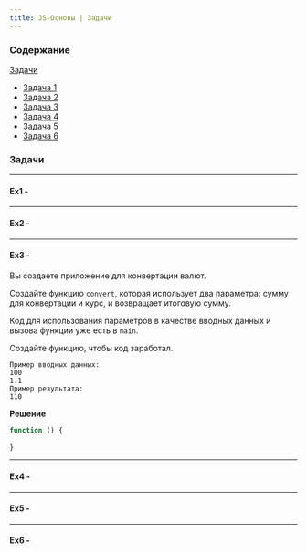 ```yaml
---
title: JS-Основы | Задачи
---
```


### Содержание

[Задачи](#exercise)  
- [Задача 1](#exercise1)  
- [Задача 2](#exercise2)  
- [Задача 3](#exercise3)  
- [Задача 4](#exercise4)  
- [Задача 5](#exercise5)  
- [Задача 6](#exercise6)  


<a name="exercise"><h3>Задачи</h3></a>

***
**<a name="exercise1"><h4>Ex1 - </h4></a>**


***
<!-- ======================================================================================================= -->

**<a name="exercise2"><h4>Ex2 - </h4></a>**


***
<!-- ======================================================================================================= -->

**<a name="exercise3"><h4>Ex3 - </h4></a>**

Вы создаете приложение для конвертации валют.

Создайте функцию `convert`, которая использует два параметра: сумму для конвертации и курс, и возвращает итоговую сумму.

Код для использования параметров в качестве вводных данных и вызова функции уже есть в `main`. 

Создайте функцию, чтобы код заработал.
```
Пример вводных данных:
100
1.1
Пример результата:
110
```
**Решение**
```js
function () {
	
}
```


***
<!-- ======================================================================================================= -->

**<a name="exercise4"><h4>Ex4 - </h4></a>**


***
<!-- ======================================================================================================= -->

**<a name="exercise5"><h4>Ex5 - </h4></a>**


<!-- ======================================================================================================= -->
***
**<a name="exercise6"><h4>Ex6 - </h4></a>**

